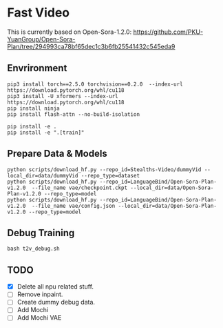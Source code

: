 # Fast Video
This is currently based on Open-Sora-1.2.0: https://github.com/PKU-YuanGroup/Open-Sora-Plan/tree/294993ca78bf65dec1c3b6fb25541432c545eda9

## Envrironment
```
pip3 install torch==2.5.0 torchvision==0.2.0  --index-url https://download.pytorch.org/whl/cu118
pip3 install -U xformers --index-url https://download.pytorch.org/whl/cu118
pip install ninja
pip install flash-attn --no-build-isolation
```

```
pip install -e .
pip install -e ".[train]"
```

## Prepare Data & Models
```
python scripts/download_hf.py --repo_id=Stealths-Video/dummyVid --local_dir=data/dummyVid --repo_type=dataset
python scripts/download_hf.py --repo_id=LanguageBind/Open-Sora-Plan-v1.2.0  --file_name vae/checkpoint.ckpt --local_dir=data/Open-Sora-Plan-v1.2.0 --repo_type=model 
python scripts/download_hf.py --repo_id=LanguageBind/Open-Sora-Plan-v1.2.0  --file_name vae/config.json --local_dir=data/Open-Sora-Plan-v1.2.0 --repo_type=model 
```


## Debug Training
```
bash t2v_debug.sh
```


## TODO

- [X] Delete all npu related stuff.
- [ ] Remove inpaint. 
- [ ] Create dummy debug data. 
- [ ] Add Mochi
- [ ] Add Mochi VAE
